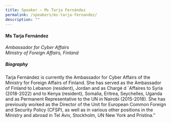 ```yaml
---
title: Speaker – Ms Tarja Fernández
permalink: /speakers/ms-tarja-fernandez/
description: ""
---
```


#### **Ms Tarja Fernández**

*Ambassador for Cyber Affairs <br>
Ministry of Foreign Affairs, Finland*


##### **Biography**
 Tarja Fernández is currently the Ambassador for Cyber Affairs of the Ministry for Foreign Affairs of Finland. She has served as the Ambassador of Finland to Lebanon (resident), Jordan and as Chargé d ´Affaires to Syria (2018-2022) and to  Kenya (resident), Somalia, Eritrea, Seychelles, Uganda and as Permanent Representative to the UN in Nairobi (2015-2018). She has previously worked as the Director of the Unit for European Common Foreign and Security Policy (CFSP), as well as in various other positions in the Ministry and abroad in Tel Aviv, Stockholm, UN New York and Pristina.”